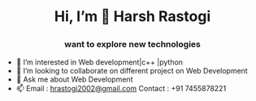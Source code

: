 # <p align="center"> Hi, I’m 👋 Harsh Rastogi </p>
### <p align="center"> want to explore new technologies </p>
- 👀 I’m interested in Web development|c++ |python 
- 💞️ I’m looking to collaborate on different project on Web Development
- 💬 Ask me about Web Development
- 📫 Email : hrastogi2002@gmail.com  Contact : +91 7455878221

<!---
harshrastogi15/harshrastogi15 is a ✨ special ✨ repository because its `README.md` (this file) appears on your GitHub profile.
You can click the Preview link to take a look at your changes.
--->
